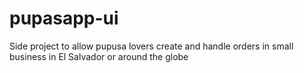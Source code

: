 # pupasapp-ui
Side project to allow pupusa lovers create and handle orders in small business in El Salvador or around the globe